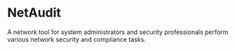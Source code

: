 # NetAudit
A network tool for system administrators and security professionals perform various network security and compliance tasks.
